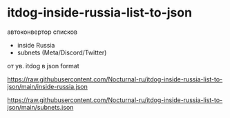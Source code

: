 # itdog-inside-russia-list-to-json
автоконвертор списков
- inside Russia
- subnets (Meta/Discord/Twitter)

от ув. itdog в json format

https://raw.githubusercontent.com/Nocturnal-ru/itdog-inside-russia-list-to-json/main/inside-russia.json

https://raw.githubusercontent.com/Nocturnal-ru/itdog-inside-russia-list-to-json/main/subnets.json
